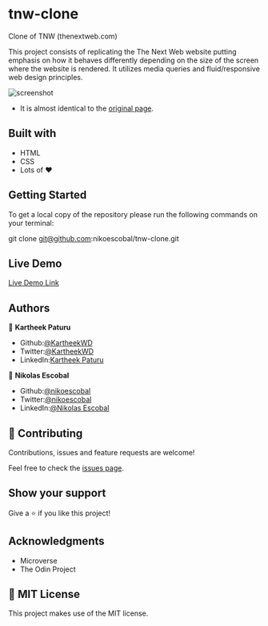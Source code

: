 # tnw-clone
Clone of TNW (thenextweb.com)

This project consists of replicating the The Next Web website putting emphasis on how it behaves differently depending on the size of the screen where the website is rendered. It utilizes media queries and fluid/responsive web design principles.

![screenshot](screenshot.png)

- It is almost identical to the [original page](https://thenextweb.com/).

## Built with

- HTML 
- CSS
- Lots of :heart: 

## Getting Started

To get a local copy of the repository please run the following commands on your terminal:

git clone git@github.com:nikoescobal/tnw-clone.git

## Live Demo

[Live Demo Link](https://rawcdn.githack.com/nikoescobal/tnw-clone/044aab6fe44927299ba33c5a3f5e9dea0f72c2a7/index.html)

## Authors

👤 **Kartheek Paturu**

- Github:[@KartheekWD](https://github.com/KartheekWD)
- Twitter:[@KartheekWD](https://twitter.com/KartheekWD)
- LinkedIn:[Kartheek Paturu](https://www.linkedin.com/in/kartheekwd)

👤 **Nikolas Escobal**

- Github:[@nikoescobal](https://github.com/nikoescobal/Youtubeclone-muhammed-niko/commits?author=nikoescobal)
- Twitter:[@nikoescobal](https://twitter.com/nikoescobal)
- LinkedIn:[@Nikolas Escobal](https://www.linkedin.com/in/nikolas-joseph-escobal/)

## 🤝 Contributing

Contributions, issues and feature requests are welcome!

Feel free to check the [issues page](issues/).

## Show your support

Give a ⭐️ if you like this project!

## Acknowledgments

- Microverse
- The Odin Project

## 📝 MIT License

This project makes use of the MIT license.
